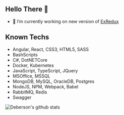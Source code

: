 ## Hello There 🌱

- 🔭 I’m currently working on new version of [ExRedux](https://github.com/debersonpaula/exredux)

## Known Techs

- Angular, React, CSS3, HTML5, SASS
- BashScripts
- C#, DotNETCore
- Docker, Kubernetes
- JavaScript, TypeScript, JQuery
- MSOffice, MSSQL
- MongoDB, MySQL, OracleDB, Postgres
- NodeJS, NPM, Webpack, Babel
- RabbitMQ, Redis
- Swagger

![Deberson's github stats](https://github-readme-stats.vercel.app/api?username=debersonpaula&show_icons=true)

<!--
**debersonpaula/debersonpaula** is a ✨ _special_ ✨ repository because its `README.md` (this file) appears on your GitHub profile.

Here are some ideas to get you started:

- 🔭 I’m currently working on ...
- 🌱 I’m currently learning ...
- 👯 I’m looking to collaborate on ...
- 🤔 I’m looking for help with ...
- 💬 Ask me about ...
- 📫 How to reach me: ...
- 😄 Pronouns: ...
- ⚡ Fun fact: ...
-->
